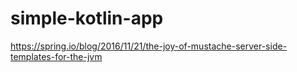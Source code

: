# simple-kotlin-app

https://spring.io/blog/2016/11/21/the-joy-of-mustache-server-side-templates-for-the-jvm